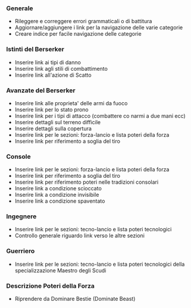 ### Generale

- Rileggere e correggere errori grammaticali o di battitura
- Aggiornare/aggiungere i link per la navigazione delle varie categorie
- Creare indice per facile navigazione delle categorie

### Istinti del Berserker

- Inserire link ai tipi di danno
- Inserire link agli stili di combattimento
- Inserire link all'azione di Scatto

### Avanzate del Berserker

- Inserire link alle proprieta' delle armi da fuoco
- Inserire link per lo stato prono
- Inserire link per i tipi di attacco (combattere co narmi a due mani ecc)
- Inserire dettagli sul terreno difficile
- Inserire dettagli sulla copertura
- Inserire link per le sezioni: forza-lancio e lista poteri della forza
- Inserire link per riferimento a soglia del tiro

### Console

- Inserire link per le sezioni: forza-lancio e lista poteri della forza
- Inserire link per riferimento a soglia del tiro
- Inserire link per riferimento poteri nelle tradizioni consolari
- Inserire link a condizione scioccato
- Inserire link a condizione invisibile
- Inserire link a condizione spaventato

### Ingegnere

- Inserire link per le sezioni: tecno-lancio e lista poteri tecnologici
- Controllo generale riguardo link verso le altre sezioni

### Guerriero

- Inserire link per le sezioni: tecno-lancio e lista poteri tecnologici della specializzazione Maestro degli Scudi

### Descrizione Poteri della Forza

- Riprendere da Dominare Bestie (Dominate Beast)